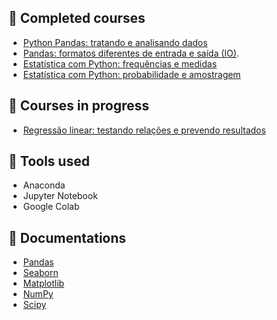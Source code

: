 ## 📎 Completed courses  
- [Python Pandas: tratando e analisando dados](https://cursos.alura.com.br/course/introducao-python-pandas)
- [Pandas: formatos diferentes de entrada e saída (IO)](https://cursos.alura.com.br/course/pandas-io).
- [Estatística com Python: frequências e medidas](https://cursos.alura.com.br/course/estatistica-distribuicoes-e-medidas)
- [Estatística com Python: probabilidade e amostragem](https://cursos.alura.com.br/course/estatistica-probabilidade-e-amostragem)

## 📎 Courses in progress
- [Regressão linear: testando relações e prevendo resultados](https://cursos.alura.com.br/course/data-science-modelo-regressao-linear)
 
## 📎 Tools used 
- Anaconda
- Jupyter Notebook
- Google Colab

## 📎 Documentations
- [Pandas](https://pandas.pydata.org/docs/)
- [Seaborn](https://seaborn.pydata.org)
- [Matplotlib](https://matplotlib.org)
- [NumPy](https://numpy.org/doc/)
- [Scipy](https://docs.scipy.org/doc/scipy/index.html)
